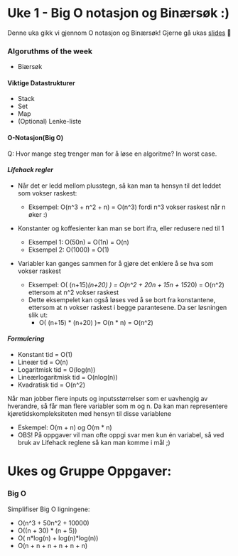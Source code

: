 # Uke 1 - Big O notasjon og Binærsøk :)

Denne uka gikk vi gjennom O notasjon og Binærsøk! Gjerne gå ukas [slides](https://github.com/amaduswaray/IN2010-Gruppe-6/blob/main/Uke%2001/IN2010%20Uke%201.pdf) 🤩

### Algoruthms of the week
* Biærsøk

#### Viktige Datastrukturer
* Stack
* Set
* Map
* (Optional) Lenke-liste


#### O-Notasjon(Big O)

Q: Hvor mange steg trenger man for å løse en algoritme? In worst case.

#### *Lifehack regler*
* Når det er ledd mellom plusstegn, så kan man ta hensyn til det leddet som vokser raskest:
  * Eksempel: O(n^3 + n^2 + n) = O(n^3) fordi n^3 vokser raskest når n øker :)
 

* Konstanter og koffesienter kan man se bort ifra, eller redusere ned til 1
  * Eksempel 1: O(50n) = O(1n) = O(n)
  * Eksempel 2: O(1000) = O(1)

* Variabler kan ganges sammen for å gjøre det enklere å se hva som vokser raskest
  * Eksempel: O( (n+15)*(n+20) ) = O(n^2 + 20n + 15n + 15*20) = O(n^2) ettersom at n^2 vokser raskest
  * Dette eksempelet kan også løses ved å se bort fra konstantene, ettersom at n vokser raskest i begge parantesene. Da ser løsningen slik ut:
    * O( (n+15) * (n+20) )= O(n * n) = O(n^2)


#### *Formulering*
* Konstant tid = O(1)
* Lineær tid = O(n)
* Logaritmisk tid = O(log(n))
* Lineærlogaritmisk tid = O(nlog(n))
* Kvadratisk tid = O(n^2)

Når man jobber flere inputs og inputsstørrelser som er uavhengig av hverandre, så får man flere variabler som m og n. Da kan man representere kjøretidskompleksiteten med hensyn til disse variablene
* Eskempel: O(m + n) og O(m * n)
* OBS! På oppgaver vil man ofte oppgi svar men kun én variabel, så ved bruk av Lifehack reglene så kan man komme i mål ;)

# Ukes og Gruppe Oppgaver:

### Big O

Simplifiser Big O ligningene:
* O(n^3 + 50n^2 + 10000) 
* O((n + 30) * (n + 5))
* O( n*log(n) + log(n)*log(n))
* O(n + n + n + n + n + n) 



